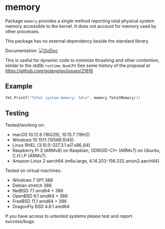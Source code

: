 # memory

Package `memory` provides a single method reporting total physical system memory
accessible to the kernel. It does not account for memory used by other processes.

This package has no external dependency beside the standard library.

Documentation:
[![GoDoc](https://godoc.org/github.com/pbnjay/memory?status.svg)](https://godoc.org/github.com/pbnjay/memory)

This is useful for dynamic code to minimize thrashing and other contention, similar to the stdlib `runtime.NumCPU`
See some history of the proposal at https://github.com/golang/go/issues/21816


## Example

```go
fmt.Printf("Total system memory: %d\n", memory.TotalMemory())
```


## Testing

Tested/working on:
 - macOS 10.12.6 (16G29), 10.15.7 (19H2)
 - Windows 10 1511 (10586.1045)
 - Linux RHEL (3.10.0-327.3.1.el7.x86_64)
 - Raspberry Pi 3 (ARMv8) on Raspbian, ODROID-C1+ (ARMv7) on Ubuntu, C.H.I.P
   (ARMv7).
 - Amazon Linux 2 aarch64 (m6a.large, 4.14.203-156.332.amzn2.aarch64)

Tested on virtual machines:
 - Windows 7 SP1 386
 - Debian stretch 386
 - NetBSD 7.1 amd64 + 386
 - OpenBSD 6.1 amd64 + 386
 - FreeBSD 11.1 amd64 + 386
 - DragonFly BSD 4.8.1 amd64

If you have access to untested systems please test and report success/bugs.
